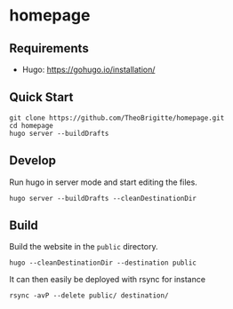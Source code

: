 # homepage

## Requirements

* Hugo: https://gohugo.io/installation/

## Quick Start

```
git clone https://github.com/TheoBrigitte/homepage.git
cd homepage
hugo server --buildDrafts
```

## Develop

Run hugo in server mode and start editing the files.

```
hugo server --buildDrafts --cleanDestinationDir
```

## Build

Build the website in the `public` directory.

```
hugo --cleanDestinationDir --destination public
```

It can then easily be deployed with rsync for instance

```
rsync -avP --delete public/ destination/
```
